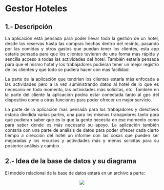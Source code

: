 <div align="justify">

# Gestor Hoteles

## 1.- Descripción 

La aplicación está pensada para poder llevar toda la gestión de un hotel, desde las reservas hasta las compras hechas dentro del recinto, pasando por las comidas y otros gastos que puedan tener los clientes, esta app estaría pensada para que los clientes tuvieran de una forma mas rápida y sencilla acceso a todas las actividades del hotel.
También estaría pensada para que el mismo hotel y los trabajadores pudieran tener un mejor registro de los clientes y que todo se pudiera hacer con mas facilidad.

La parte de la aplicación que tendrían los clientes estaría más enfocada a las actividades pero a la vez suministrando datos al hotel de lo que es necesario en todo momento, las actividades más solicitas, etc. También en la parte del cliente la aplicación podría estar conectada tanto al gps del dispositivo como a otras funciones para poder ofrecer un mejor servicio.

La parte de la aplicación mas pensada para los trabajadores y directivos estaría dividida varias partes, una para los mismos trabajadores tanto para que pudieran saber que es lo que la gente necesita en ese momento como para saber donde es más necesario su apoyo.
La aplicación también contaría con una parte de análisis de datos para poder ofrecer cada cierto tiempo a dirección del hotel un informe con las cosas que pueden ser mejoradas y los recursos y actividades más y menos solicitas para su posterior análisis y cambio


## 2.- Idea de la base de datos y su diagrama

El modelo relacional de la base de datos estará en un archivo a parte:
<div align="center">
<img src="https://raw.githubusercontent.com/jorgejpg/Multimedia/master/MER_Hotel.png">
  </div>
</div>
